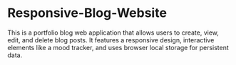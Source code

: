 # Responsive-Blog-Website
This is a portfolio blog web application that allows users to create, view, edit, and delete blog posts. It features a responsive design, interactive elements like a mood tracker, and uses browser local storage for persistent data.
